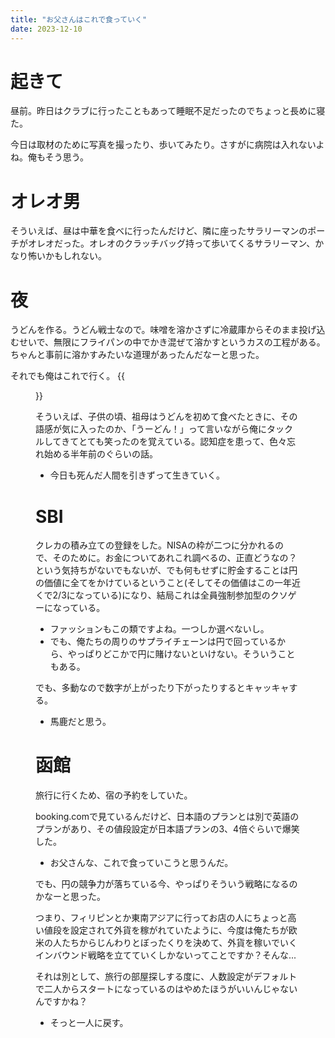 ```yaml
---
title: "お父さんはこれで食っていく"
date: 2023-12-10
---
```


# 起きて
昼前。昨日はクラブに行ったこともあって睡眠不足だったのでちょっと長めに寝た。

今日は取材のために写真を撮ったり、歩いてみたり。さすがに病院は入れないよね。俺もそう思う。

# オレオ男
そういえば、昼は中華を食べに行ったんだけど、隣に座ったサラリーマンのポーチがオレオだった。オレオのクラッチバッグ持って歩いてくるサラリーマン、かなり怖いかもしれない。
# 夜
うどんを作る。うどん戦士なので。味噌を溶かさずに冷蔵庫からそのまま投げ込むせいで、無限にフライパンの中でかき混ぜて溶かすというカスの工程がある。
ちゃんと事前に溶かすみたいな道理があったんだなーと思った。

それでも俺はこれで行く。
{{<figure src="/media/2023-12-10-udon.jpg" alt="udon">}}

そういえば、子供の頃、祖母はうどんを初めて食べたときに、その語感が気に入ったのか、「うーどん！」って言いながら俺にタックルしてきてとても笑ったのを覚えている。認知症を患って、色々忘れ始める半年前のぐらいの話。
- 今日も死んだ人間を引きずって生きていく。
# SBI

クレカの積み立ての登録をした。NISAの枠が二つに分かれるので、そのために。お金についてあれこれ調べるの、正直どうなの？という気持ちがないでもないが、でも何もせずに貯金することは円の価値に全てをかけているということ(そしてその価値はこの一年近くで2/3になっている)になり、結局これは全員強制参加型のクソゲーになっている。
- ファッションもこの類ですよね。一つしか選べないし。
- でも、俺たちの周りのサプライチェーンは円で回っているから、やっぱりどこかで円に賭けないといけない。そういうこともある。

でも、多動なので数字が上がったり下がったりするとキャッキャする。
- 馬鹿だと思う。

# 函館
旅行に行くため、宿の予約をしていた。

booking.comで見ているんだけど、日本語のプランとは別で英語のプランがあり、その値段設定が日本語プランの3、4倍ぐらいで爆笑した。
- お父さんな、これで食っていこうと思うんだ。

でも、円の競争力が落ちている今、やっぱりそういう戦略になるのかなーと思った。

つまり、フィリピンとか東南アジアに行ってお店の人にちょっと高い値段を設定されて外貨を稼がれていたように、今度は俺たちが欧米の人たちからじんわりとぼったくりを決めて、外貨を稼いでいくインバウンド戦略を立てていくしかないってことですか？そんな...

それは別として、旅行の部屋探しする度に、人数設定がデフォルトで二人からスタートになっているのはやめたほうがいいんじゃないんですかね？
- そっと一人に戻す。